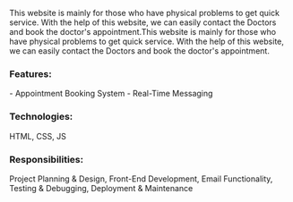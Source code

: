 This website is mainly for those who have physical problems to get quick
service. With the help of this website, we can easily contact the Doctors and
book the doctor's appointment.This website is mainly for those who have physical problems to get quick service. With the help of this website, we can easily contact the Doctors and book the doctor's appointment.

<h3 align="left">Features:</h3>
- Appointment Booking System
- Real-Time Messaging

<h3 align="left">Technologies:</h3> HTML, CSS, JS

<h3 align="left">Responsibilities:</h3>
Project Planning & Design, Front-End Development, Email Functionality,
Testing & Debugging, Deployment & Maintenance
